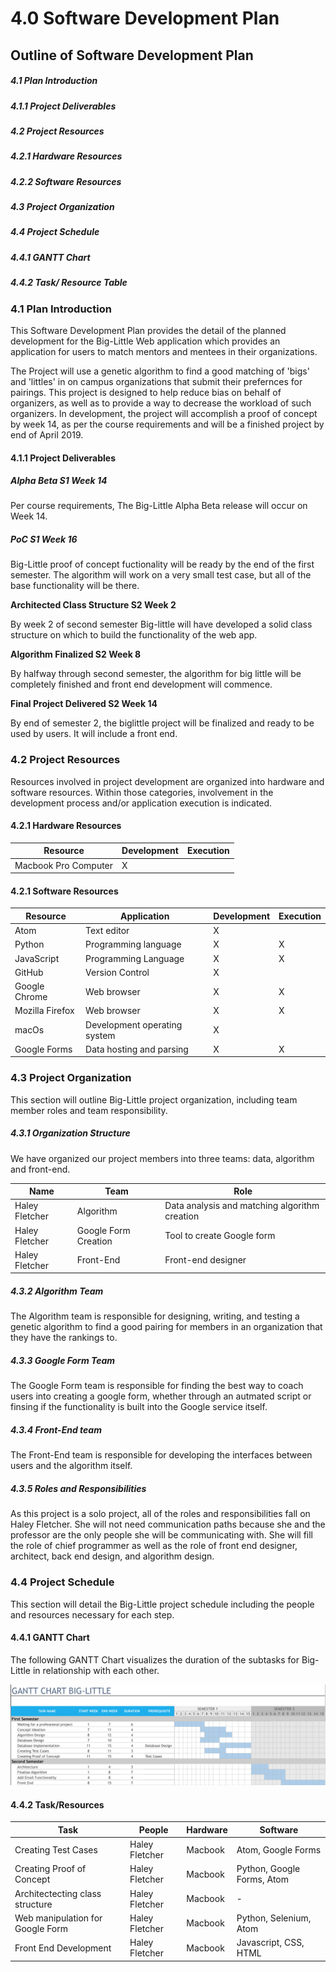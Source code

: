 # 4.0 Software Development Plan

## Outline of Software Development Plan

##### 4.1 Plan Introduction

##### 4.1.1 Project Deliverables

##### 4.2 Project Resources

##### 4.2.1 Hardware Resources

##### 4.2.2 Software Resources

##### 4.3 Project Organization

##### 4.4 Project Schedule

##### 4.4.1 GANTT Chart

##### 4.4.2 Task/ Resource Table

### 4.1 Plan Introduction

This Software Development Plan provides the detail of the planned development for the Big-Little Web application which provides an application for users to match mentors and mentees in their organizations.

The Project will use a genetic algorithm to find a good matching of 'bigs' and 'littles' in on campus organizations that submit their prefernces for pairings. This project is designed to help reduce bias on behalf of organizers, as well as to provide a way to decrease the workload of such organizers. In development, the project will accomplish a proof of concept by week 14, as per the course requirements and will be a finished project by end of April 2019.

#### 4.1.1 Project Deliverables

##### Alpha Beta                                      S1 Week 14

Per course requirements, The Big-Little Alpha Beta release will occur on Week 14.

##### PoC                                                     S1 Week 16

Big-Little proof of concept fuctionality will be ready by the end of the first semester. The algorithm will work on a very small test case, but all of the base functionality will be there.

**Architected Class Structure        S2 Week 2**

By week 2 of second semester Big-little will have developed a solid class structure on which to build the functionality of the web app.

**Algorithm Finalized                        S2 Week 8** 

By halfway through second semester, the algorithm for big little will be completely finished and front end development will commence.

**Final Project Delivered                  S2 Week 14**

By end of semester 2, the biglittle project will be finalized and ready to be used by users. It will include a front end.

### 4.2 Project Resources

Resources involved in project development are organized into hardware and software resources. Within those categories, involvement in the development process and/or application execution is indicated.



#### 4.2.1 Hardware Resources

| Resource             | Development | Execution |
| -------------------- | ----------- | --------- |
| Macbook Pro Computer | X           |           |

#### 4.2.1 Software Resources

| Resource         | Application                                                | Development | Execution |
| ---------------- | ---------------------------------------------------------- | ----------- | --------- |
| Atom             | Text editor                                                | X           |           |
| Python           | Programming language                                       | X           | X         |
| JavaScript   | Programming Language        | X           | X         |
| GitHub     | Version Control            | X          |           |
| Google Chrome   | Web browser                  | X           | X |
| Mozilla Firefox | Web browser                  | X           | X         |
| macOs           | Development operating system | X           |           |
| Google Forms    | Data hosting and parsing     | X           | X         |

### 4.3 Project Organization

This section will outline Big-Little project organization, including team member roles and team responsibility.

##### 4.3.1 Organization Structure

We have organized our project members into three teams: data, algorithm and front-end.

| Name           | Team                 | Role                                          |
| -------------- | -------------------- | --------------------------------------------- |
| Haley Fletcher | Algorithm            | Data analysis and matching algorithm creation |
| Haley Fletcher | Google Form Creation | Tool to create Google form                    |
| Haley Fletcher | Front-End            | Front-end designer                            |

##### 4.3.2 Algorithm Team

The Algorithm team is responsible for designing, writing, and testing a genetic algorithm to find a good pairing for members in an organization that they have the rankings to. 

##### 4.3.3 Google Form Team

The Google Form team is responsible for finding the best way to coach users into creating a google form, whether through an autmated script or finsing if the functionality is built into the Google service itself.

##### 4.3.4 Front-End team

The Front-End team is responsible for developing the interfaces between users and the algorithm itself.

##### 4.3.5 Roles and Responsibilities

As this project is a solo project, all of the roles and responsibilities fall on Haley Fletcher. She will not need communication paths because she and the professor are the only people she will be communicating with. She will fill the role of chief programmer as well as the role of front end designer, architect, back end design, and algorithm design.

### 4.4 Project Schedule

This section will detail the Big-Little project schedule including the people and resources necessary for each step.



#### 4.4.1 GANTT Chart

The following GANTT Chart visualizes the duration of the subtasks for Big-Little in relationship with each other.

![ERD](../../resources/GANTT.png)



#### 4.4.2 Task/Resources

| Task                             | People         | Hardware | Software                   |
| -------------------------------- | -------------- | -------- | -------------------------- |
| Creating Test Cases              | Haley Fletcher | Macbook  | Atom, Google Forms         |
| Creating Proof of Concept        | Haley Fletcher | Macbook  | Python, Google Forms, Atom |
| Architectecting class structure  | Haley Fletcher | Macbook  | -                          |
| Web manipulation for Google Form | Haley Fletcher | Macbook  | Python, Selenium, Atom     |
| Front End Development            | Haley Fletcher | Macbook  | Javascript, CSS, HTML      |


